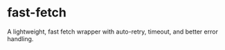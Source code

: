 # fast-fetch
A lightweight, fast fetch wrapper with auto-retry, timeout, and better error handling.
